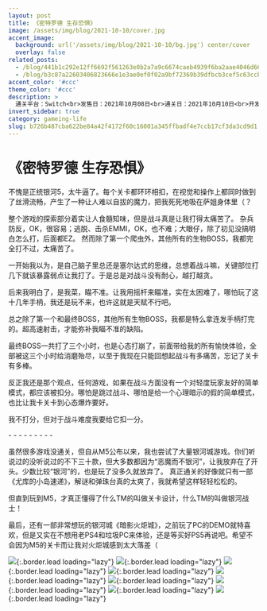 ```yaml
---
layout: post
title: 《密特罗德 生存恐惧》
image: /assets/img/blog/2021-10-10/cover.jpg
accent_image: 
  background: url('/assets/img/blog/2021-10-10/bg.jpg') center/cover
  overlay: false
related_posts:
  - /blog/441b1c292e12ff6692f561263e0b2a7a9c6674caeb4939f6ba2aae4046d66d9b/
  - /blog/b3c87a22603406823666e1e3ae0ef0f02a9bf72369b39dfbcb3cef5c63ccb80c/
accent_color: '#ccc'
theme_color: '#ccc'
description: >
  通关平台：Switch<br>发售日：2021年10月08日<br>通关日：2021年10月10日<br>开发商：水银蒸气, Nintendo<br>发行商：Nintendo<br>个人评分：95
invert_sidebar: true
category: gameing-life
slug: b726b487cba622be84a42f4172f60c16001a345ffbadf4e7ccb17cf3da3cd9d1
---
```


# 《密特罗德 生存恐惧》

不愧是正统银河5，太牛逼了。每个关卡都环环相扣，在视觉和操作上都同时做到了丝滑流畅，产生了一种让人难以自拔的魔力，把我死死地吸在萨姐身体里（？

整个游戏的探索部分着实让人食髓知味，但是战斗真是让我打得太痛苦了。
杂兵防反，OK，很容易；逃脱、击杀EMMI，OK，也不难；大眼仔，除了初见没搞明白怎么打，后面都EZ。
然而除了第一个爬虫外，其他所有的生物BOSS，我都完全打不过，太痛苦了。

一开始我以为，是自己脑子里总还是塞尔达式的思维，总想着战斗嘛，关键部位打几下就该暴露弱点让我打了。于是总是对战斗没有耐心，越打越贪。

后来我明白了，是我菜，瞄不准。让我用摇杆来瞄准，实在太困难了，哪怕玩了这十几年手柄，我还是玩不来，也许这就是天赋不行吧。

总之除了第一个和最终BOSS，其他所有生物BOSS，我都是特么拿连发手柄打完的。超高速射击，才能弥补我瞄不准的缺陷。

最终BOSS一共打了三个小时，也是心态打崩了，前面带给我的所有愉快体验，全部被这三个小时给消磨殆尽，以至于我现在只能回想起战斗有多痛苦，忘记了关卡有多棒。

反正我还是那个观点，任何游戏，如果在战斗方面没有一个对轻度玩家友好的简单模式，都应该被扣分。哪怕是跳过战斗、哪怕是给一个心理暗示的假的简单模式，也比让我卡关卡到心态爆炸要好。

我不打分，但对于战斗难度我要给它扣一分。

\- \- \- \- \- \- \- \- \- 

虽然很多游戏没通关，但自从M5公布以来，我也尝试了大量银河城游戏。你们听说过的没听说过的不下三十款，但大多数都因为“恶魔而不银河”，让我放弃在了开头。少数比较“银河”的，也是玩了没多久就放弃了。
真正通关的好像就只有一部《尤库的小岛速递》，解谜和弹珠台真的太爽了，我就希望这样轻轻松松的。

但直到玩到M5，才真正懂得了什么TM的叫做关卡设计，什么TM的叫做银河战士！

最后，还有一部非常想玩的银河城《暗影火炬城》，之前玩了PC的DEMO就特喜欢，但是又实在不想用老PS4和垃圾PC来体验，还是等买好PS5再说吧。希望不会因为M5的关卡而让我对火炬城感到太大落差（


![](/assets/img/blog/2021-10-10/1.jpg){:.border.lead loading="lazy"}
![](/assets/img/blog/2021-10-10/2.jpg){:.border.lead loading="lazy"}
![](/assets/img/blog/2021-10-10/3.jpg){:.border.lead loading="lazy"}
![](/assets/img/blog/2021-10-10/4.jpg){:.border.lead loading="lazy"}
![](/assets/img/blog/2021-10-10/5.jpg){:.border.lead loading="lazy"}
![](/assets/img/blog/2021-10-10/6.jpg){:.border.lead loading="lazy"}
![](/assets/img/blog/2021-10-10/7.jpg){:.border.lead loading="lazy"}
![](/assets/img/blog/2021-10-10/8.jpg){:.border.lead loading="lazy"}
![](/assets/img/blog/2021-10-10/9.jpg){:.border.lead loading="lazy"}

